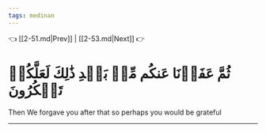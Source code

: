 ```yaml
---
tags: medinan
---
```


👈 [[2-51.md|Prev]] | [[2-53.md|Next]] 👉

# ثُمَّ عَفَوۡنَا عَنكُم مِّنۢ بَعۡدِ ذَٰلِكَ لَعَلَّكُمۡ تَشۡكُرُونَ

Then We forgave you after that so perhaps you would be grateful

---

